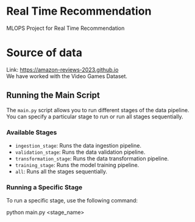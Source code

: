 # Real Time Recommendation
MLOPS Project for Real Time Recommendation

# Source of data
Link: https://amazon-reviews-2023.github.io   
We have worked with the Video Games Dataset.

## Running the Main Script

The `main.py` script allows you to run different stages of the data pipeline. You can specify a particular stage to run or run all stages sequentially.

### Available Stages
- `ingestion_stage`: Runs the data ingestion pipeline.
- `validation_stage`: Runs the data validation pipeline.
- `transformation_stage`: Runs the data transformation pipeline.
- `training_stage`: Runs the model training pipeline.
- `all`: Runs all the stages sequentially.

### Running a Specific Stage

To run a specific stage, use the following command:

python main.py <stage_name>
